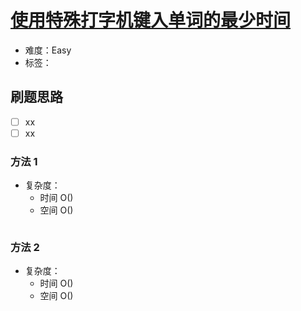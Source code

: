# [使用特殊打字机键入单词的最少时间](https://leetcode-cn.com/problems/minimum-time-to-type-word-using-special-typewriter/)

- 难度：Easy
- 标签：

## 刷题思路

- [ ] xx
- [ ] xx

### 方法 1

- 复杂度：
    - 时间 O()
    - 空间 O()

``` js

```

### 方法 2

- 复杂度：
    - 时间 O()
    - 空间 O()

``` js

```
